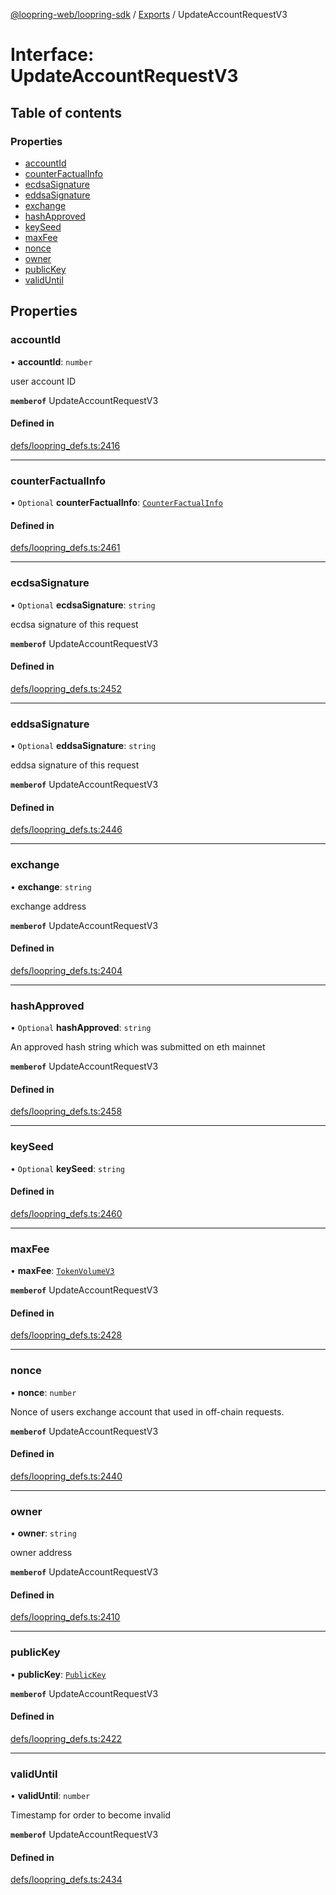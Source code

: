 [@loopring-web/loopring-sdk](../README.md) / [Exports](../modules.md) / UpdateAccountRequestV3

# Interface: UpdateAccountRequestV3

## Table of contents

### Properties

- [accountId](UpdateAccountRequestV3.md#accountid)
- [counterFactualInfo](UpdateAccountRequestV3.md#counterfactualinfo)
- [ecdsaSignature](UpdateAccountRequestV3.md#ecdsasignature)
- [eddsaSignature](UpdateAccountRequestV3.md#eddsasignature)
- [exchange](UpdateAccountRequestV3.md#exchange)
- [hashApproved](UpdateAccountRequestV3.md#hashapproved)
- [keySeed](UpdateAccountRequestV3.md#keyseed)
- [maxFee](UpdateAccountRequestV3.md#maxfee)
- [nonce](UpdateAccountRequestV3.md#nonce)
- [owner](UpdateAccountRequestV3.md#owner)
- [publicKey](UpdateAccountRequestV3.md#publickey)
- [validUntil](UpdateAccountRequestV3.md#validuntil)

## Properties

### accountId

• **accountId**: `number`

user account ID

**`memberof`** UpdateAccountRequestV3

#### Defined in

[defs/loopring_defs.ts:2416](https://github.com/Loopring/loopring_sdk/blob/6d0be7c/src/defs/loopring_defs.ts#L2416)

___

### counterFactualInfo

• `Optional` **counterFactualInfo**: [`CounterFactualInfo`](CounterFactualInfo.md)

#### Defined in

[defs/loopring_defs.ts:2461](https://github.com/Loopring/loopring_sdk/blob/6d0be7c/src/defs/loopring_defs.ts#L2461)

___

### ecdsaSignature

• `Optional` **ecdsaSignature**: `string`

ecdsa signature of this request

**`memberof`** UpdateAccountRequestV3

#### Defined in

[defs/loopring_defs.ts:2452](https://github.com/Loopring/loopring_sdk/blob/6d0be7c/src/defs/loopring_defs.ts#L2452)

___

### eddsaSignature

• `Optional` **eddsaSignature**: `string`

eddsa signature of this request

**`memberof`** UpdateAccountRequestV3

#### Defined in

[defs/loopring_defs.ts:2446](https://github.com/Loopring/loopring_sdk/blob/6d0be7c/src/defs/loopring_defs.ts#L2446)

___

### exchange

• **exchange**: `string`

exchange address

**`memberof`** UpdateAccountRequestV3

#### Defined in

[defs/loopring_defs.ts:2404](https://github.com/Loopring/loopring_sdk/blob/6d0be7c/src/defs/loopring_defs.ts#L2404)

___

### hashApproved

• `Optional` **hashApproved**: `string`

An approved hash string which was submitted on eth mainnet

**`memberof`** UpdateAccountRequestV3

#### Defined in

[defs/loopring_defs.ts:2458](https://github.com/Loopring/loopring_sdk/blob/6d0be7c/src/defs/loopring_defs.ts#L2458)

___

### keySeed

• `Optional` **keySeed**: `string`

#### Defined in

[defs/loopring_defs.ts:2460](https://github.com/Loopring/loopring_sdk/blob/6d0be7c/src/defs/loopring_defs.ts#L2460)

___

### maxFee

• **maxFee**: [`TokenVolumeV3`](TokenVolumeV3.md)

**`memberof`** UpdateAccountRequestV3

#### Defined in

[defs/loopring_defs.ts:2428](https://github.com/Loopring/loopring_sdk/blob/6d0be7c/src/defs/loopring_defs.ts#L2428)

___

### nonce

• **nonce**: `number`

Nonce of users exchange account that used in off-chain requests.

**`memberof`** UpdateAccountRequestV3

#### Defined in

[defs/loopring_defs.ts:2440](https://github.com/Loopring/loopring_sdk/blob/6d0be7c/src/defs/loopring_defs.ts#L2440)

___

### owner

• **owner**: `string`

owner address

**`memberof`** UpdateAccountRequestV3

#### Defined in

[defs/loopring_defs.ts:2410](https://github.com/Loopring/loopring_sdk/blob/6d0be7c/src/defs/loopring_defs.ts#L2410)

___

### publicKey

• **publicKey**: [`PublicKey`](PublicKey.md)

**`memberof`** UpdateAccountRequestV3

#### Defined in

[defs/loopring_defs.ts:2422](https://github.com/Loopring/loopring_sdk/blob/6d0be7c/src/defs/loopring_defs.ts#L2422)

___

### validUntil

• **validUntil**: `number`

Timestamp for order to become invalid

**`memberof`** UpdateAccountRequestV3

#### Defined in

[defs/loopring_defs.ts:2434](https://github.com/Loopring/loopring_sdk/blob/6d0be7c/src/defs/loopring_defs.ts#L2434)
